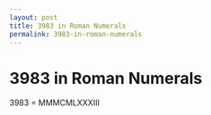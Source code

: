 ```yaml
---
layout: post
title: 3983 in Roman Numerals
permalink: 3983-in-roman-numerals
---
```


# 3983 in Roman Numerals

3983 = MMMCMLXXXIII
